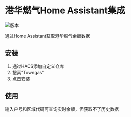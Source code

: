 # 港华燃气Home Assistant集成
![版本](https://img.shields.io/github/v/release/linyf0766/towngas-ha)

通过Home Assistant获取港华燃气余额数据

## 安装
1. 通过HACS添加自定义仓库
2. 搜索"Towngas"
3. 点击安装
   
## 使用
输入户号和区域代码可查询实时余额，但获取不了历史数据
